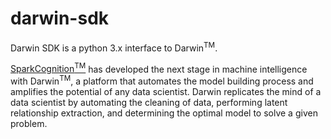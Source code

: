 # darwin-sdk


Darwin SDK is a python 3.x interface to Darwin<sup>TM</sup>.

[SparkCognition<sup>TM</sup>](http://www.sparkcognition.com) has developed the next stage in machine intelligence with Darwin<sup>TM</sup>, a platform that automates the model building process and amplifies the potential of any data scientist. Darwin replicates the mind of a data scientist by automating the cleaning of data, performing latent relationship extraction, and determining the optimal model to solve a given problem.



